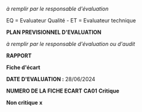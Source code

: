 _à remplir par le responsable d'évaluation_

EQ = Evaluateur Qualité - ET = Evaluateur technique


**PLAN PREVISIONNEL D'EVALUATION**






















_à remplir par le responsable d'évaluation ou d'audit_


**RAPPORT**

























**Fiche d'écart**

**DATE D'EVALUATION :** 28/06/2024

**NUMERO DE LA FICHE ECART** **CA01** **Critique**


**Non critique** **x**












